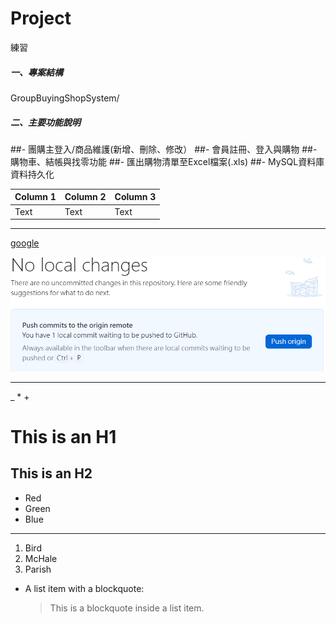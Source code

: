 # Project
練習


##### 一、專案結構
GroupBuyingShopSystem/





##### 二、主要功能說明
##- 團購主登入/商品維護(新增、刪除、修改）
##- 會員註冊、登入與購物
##- 購物車、結帳與找零功能
##- 匯出購物清單至Excel檔案(.xls)
##- MySQL資料庫資料持久化



| Column 1 | Column 2 | Column 3 |
| -------- | -------- | -------- |
| Text     | Text     | Text     |

*****
[google](http://www.google.com)

![JPG1](/Picture/JPG1.png) 

*****

\_ \* \+

This is an H1
=============

This is an H2
-------------

*   Red
*   Green
*   Blue

*****

1.  Bird
2.  McHale
3.  Parish
   

*   A list item with a blockquote:

    > This is a blockquote
    > inside a list item.




